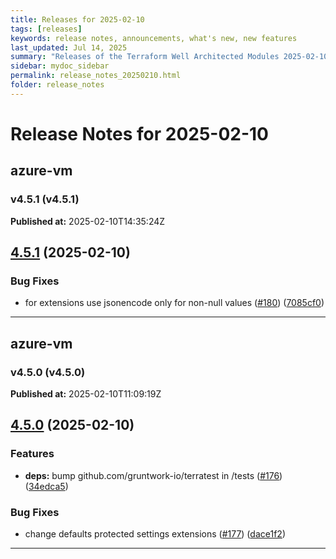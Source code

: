 ```yaml
---
title: Releases for 2025-02-10
tags: [releases]
keywords: release notes, announcements, what's new, new features
last_updated: Jul 14, 2025
summary: "Releases of the Terraform Well Architected Modules 2025-02-10"
sidebar: mydoc_sidebar
permalink: release_notes_20250210.html
folder: release_notes
---
```


# Release Notes for 2025-02-10

## azure-vm
### v4.5.1 (v4.5.1)
**Published at:** 2025-02-10T14:35:24Z

## [4.5.1](https://github.com/CloudNationHQ/terraform-azure-vm/compare/v4.5.0...v4.5.1) (2025-02-10)


### Bug Fixes

* for extensions use jsonencode only for non-null values ([#180](https://github.com/CloudNationHQ/terraform-azure-vm/issues/180)) ([7085cf0](https://github.com/CloudNationHQ/terraform-azure-vm/commit/7085cf0355b43e07ee97118d634cfd65903f9754))

---

## azure-vm
### v4.5.0 (v4.5.0)
**Published at:** 2025-02-10T11:09:19Z

## [4.5.0](https://github.com/CloudNationHQ/terraform-azure-vm/compare/v4.4.3...v4.5.0) (2025-02-10)


### Features

* **deps:** bump github.com/gruntwork-io/terratest in /tests ([#176](https://github.com/CloudNationHQ/terraform-azure-vm/issues/176)) ([34edca5](https://github.com/CloudNationHQ/terraform-azure-vm/commit/34edca56bb4a13611e24007f4153a87ad51a7895))


### Bug Fixes

* change defaults protected settings extensions ([#177](https://github.com/CloudNationHQ/terraform-azure-vm/issues/177)) ([dace1f2](https://github.com/CloudNationHQ/terraform-azure-vm/commit/dace1f29ab1203a241c813d5008ea1fa17abe092))

---

